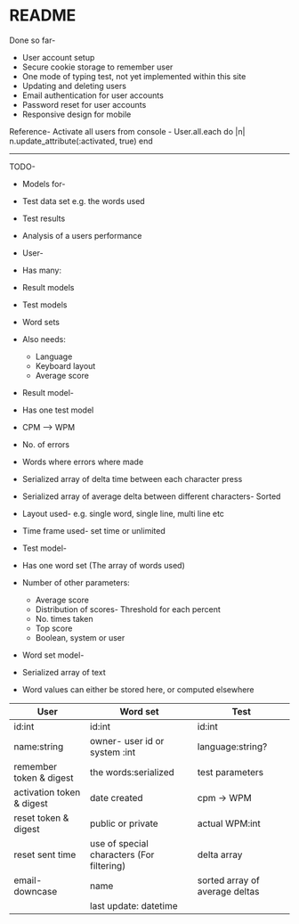 # README
Done so far-
* User account setup
* Secure cookie storage to remember user
* One mode of typing test, not yet implemented within this site
* Updating and deleting users
* Email authentication for user accounts
* Password reset for user accounts
* Responsive design for mobile

Reference-
Activate all users from console - User.all.each do |n| n.update_attribute(:activated, true) end






---------------------------------------------------------------------------------------------------------------------------------------------------

TODO-

* Models for-
* Test data set e.g. the words used
* Test results
* Analysis of a users performance

* User-
* Has many:
* Result models
* Test models
* Word sets
* Also needs:
  * Language
  * Keyboard layout
  * Average score


* Result model-
* Has one test model
* CPM --> WPM
* No. of errors
* Words where errors where made
* Serialized array of delta time between each character press
* Serialized array of average delta between different characters- Sorted 
* Layout used- e.g. single word, single line, multi line etc
* Time frame used- set time or unlimited

* Test model-
* Has one word set (The array of words used)
* Number of other parameters:
  * Average score
  * Distribution of scores- Threshold for each percent
  * No. times taken
  * Top score
  * Boolean, system or user


* Word set model-
* Serialized array of text
* Word values can either be stored here, or computed elsewhere


| User | Word set | Test |
| ---- | -------- | ---- |
| id:int | id:int | id:int |
| name:string | owner- user id or system :int | language:string? | user id:int |
| remember token & digest | the words:serialized | test parameters |
| activation token & digest | date created | cpm -> WPM |
| reset token & digest | public or private | actual WPM:int |
| reset sent time | use of special characters (For filtering) | delta array |
| email-downcase | name | sorted array of average deltas |
| | last update: datetime| 